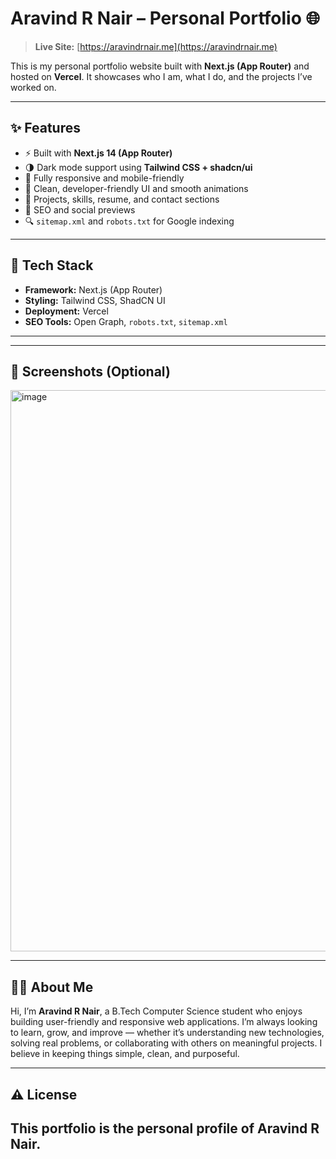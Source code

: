 # Aravind R Nair – Personal Portfolio 🌐

> **Live Site:** [https://aravindrnair.me](https://aravindrnair.me)

This is my personal portfolio website built with **Next.js (App Router)** and hosted on **Vercel**. It showcases who I am, what I do, and the projects I’ve worked on.

---

## ✨ Features

- ⚡ Built with **Next.js 14 (App Router)**
- 🌗 Dark mode support using **Tailwind CSS + shadcn/ui**
- 📱 Fully responsive and mobile-friendly
- 🎨 Clean, developer-friendly UI and smooth animations
- 📁 Projects, skills, resume, and contact sections
- 🧠 SEO and social previews 
- 🔍 `sitemap.xml` and `robots.txt` for Google indexing

---

## 📂 Tech Stack

- **Framework:** Next.js (App Router)
- **Styling:** Tailwind CSS, ShadCN UI
- **Deployment:** Vercel
- **SEO Tools:** Open Graph, `robots.txt`, `sitemap.xml`

---

---
## 📸 Screenshots (Optional)
<img width="1918" height="898" alt="image" src="https://github.com/user-attachments/assets/7976a348-dc59-4396-8aa6-6b54c87880cf" />

---

## 👨‍💻 About Me

Hi, I’m **Aravind R Nair**, a B.Tech Computer Science student who enjoys building user-friendly and responsive web applications.
I’m always looking to learn, grow, and improve — whether it’s understanding new technologies, solving real problems, or collaborating with others on meaningful projects. I believe in keeping things simple, clean, and purposeful.

---

## ⚠️ License

This portfolio is the personal profile of Aravind R Nair. 
---
